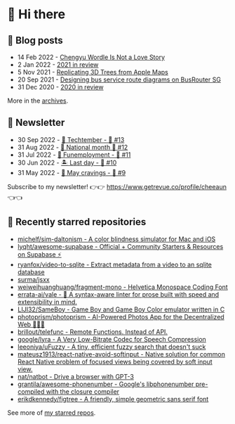 # 👋 Hi there

## 📝 Blog posts

<!-- feed start -->
- 14 Feb 2022 - [Chengyu Wordle Is Not a Love Story](https://cheeaun.com/blog/2022/02/chengyu-wordle-is-not-a-love-story/)
- 2 Jan 2022 - [2021 in review](https://cheeaun.com/blog/2022/01/2021-in-review/)
- 5 Nov 2021 - [Replicating 3D Trees from Apple Maps](https://cheeaun.com/blog/2021/11/replicating-3d-trees-apple-maps/)
- 20 Sep 2021 - [Designing bus service route diagrams on BusRouter SG](https://cheeaun.com/blog/2021/09/bus-service-route-diagrams-busrouter-sg/)
- 31 Dec 2020 - [2020 in review](https://cheeaun.com/blog/2020/12/2020-in-review/)
<!-- feed end -->

More in the [archives](https://cheeaun.com/blog/archives/).

## 📰 Newsletter

<!-- newsletter start -->
- 30 Sep 2022 - [🍎 Techtember - 🥫 #13](https://www.getrevue.co/profile/cheeaun/issues/techtember-13-1335515)
- 31 Aug 2022 - [🎏 National month 🥫 #12](https://www.getrevue.co/profile/cheeaun/issues/national-month-12-1289556)
- 31 Jul 2022 - [🕺 Funemployment - 🥫 #11](https://www.getrevue.co/profile/cheeaun/issues/funemployment-11-1247643)
- 30 Jun 2022 - [🏝️ Last day - 🥫 #10](https://www.getrevue.co/profile/cheeaun/issues/last-day-10-1202564)
- 31 May 2022 - [🍜 May cravings - 🥫 #9](https://www.getrevue.co/profile/cheeaun/issues/may-cravings-9-1158473)
<!-- newsletter end -->

Subscribe to my newsletter! 👉👉 https://www.getrevue.co/profile/cheeaun 👈👈

## 🌟 Recently starred repositories

<!-- starred repos start -->
- [michelf/sim-daltonism - A color blindness simulator for Mac and iOS](https://github.com/michelf/sim-daltonism)
- [lyqht/awesome-supabase - Official + Community Starters & Resources on Supabase ⚡️ ](https://github.com/lyqht/awesome-supabase)
- [ryanfox/video-to-sqlite - Extract metadata from a video to an sqlite database](https://github.com/ryanfox/video-to-sqlite)
- [surma/jsxx](https://github.com/surma/jsxx)
- [weiweihuanghuang/fragment-mono - Helvetica Monospace Coding Font](https://github.com/weiweihuanghuang/fragment-mono)
- [errata-ai/vale - :pencil: A syntax-aware linter for prose built with speed and extensibility in mind.](https://github.com/errata-ai/vale)
- [LIJI32/SameBoy - Game Boy and Game Boy Color emulator written in C](https://github.com/LIJI32/SameBoy)
- [photoprism/photoprism - AI-Powered Photos App for the Decentralized Web 🌈💎✨](https://github.com/photoprism/photoprism)
- [brillout/telefunc - Remote Functions. Instead of API.](https://github.com/brillout/telefunc)
- [google/lyra - A Very Low-Bitrate Codec for Speech Compression](https://github.com/google/lyra)
- [leeoniya/uFuzzy - A tiny, efficient fuzzy search that doesn't suck](https://github.com/leeoniya/uFuzzy)
- [mateusz1913/react-native-avoid-softinput - Native solution for common React Native problem of focused views being covered by soft input view.](https://github.com/mateusz1913/react-native-avoid-softinput)
- [nat/natbot - Drive a browser with GPT-3](https://github.com/nat/natbot)
- [grantila/awesome-phonenumber - Google's libphonenumber pre-compiled with the closure compiler](https://github.com/grantila/awesome-phonenumber)
- [erikdkennedy/figtree - A friendly, simple geometric sans serif font](https://github.com/erikdkennedy/figtree)
<!-- starred repos end -->

See more of [my starred repos](https://github.com/stars/cheeaun/).
